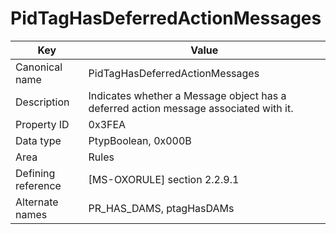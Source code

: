 # PidTagHasDeferredActionMessages

| Key | Value |
|---|---|
| Canonical name | PidTagHasDeferredActionMessages |
| Description | Indicates whether a Message object has a deferred action message associated with it. |
| Property ID | 0x3FEA |
| Data type | PtypBoolean, 0x000B |
| Area | Rules |
| Defining reference | [MS-OXORULE] section 2.2.9.1 |
| Alternate names | PR_HAS_DAMS, ptagHasDAMs |
